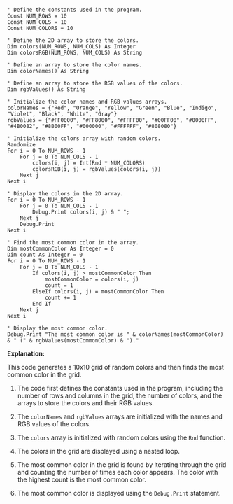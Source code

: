```visual basic

' Define the constants used in the program.
Const NUM_ROWS = 10
Const NUM_COLS = 10
Const NUM_COLORS = 10

' Define the 2D array to store the colors.
Dim colors(NUM_ROWS, NUM_COLS) As Integer
Dim colorsRGB(NUM_ROWS, NUM_COLS) As String

' Define an array to store the color names.
Dim colorNames() As String

' Define an array to store the RGB values of the colors.
Dim rgbValues() As String

' Initialize the color names and RGB values arrays.
colorNames = {"Red", "Orange", "Yellow", "Green", "Blue", "Indigo", "Violet", "Black", "White", "Gray"}
rgbValues = {"#FF0000", "#FF8000", "#FFFF00", "#00FF00", "#0000FF", "#4B0082", "#8B00FF", "#000000", "#FFFFFF", "#808080"}

' Initialize the colors array with random colors.
Randomize
For i = 0 To NUM_ROWS - 1
    For j = 0 To NUM_COLS - 1
        colors(i, j) = Int(Rnd * NUM_COLORS)
        colorsRGB(i, j) = rgbValues(colors(i, j))
    Next j
Next i

' Display the colors in the 2D array.
For i = 0 To NUM_ROWS - 1
    For j = 0 To NUM_COLS - 1
        Debug.Print colors(i, j) & " ";
    Next j
    Debug.Print
Next i

' Find the most common color in the array.
Dim mostCommonColor As Integer = 0
Dim count As Integer = 0
For i = 0 To NUM_ROWS - 1
    For j = 0 To NUM_COLS - 1
        If colors(i, j) > mostCommonColor Then
            mostCommonColor = colors(i, j)
            count = 1
        ElseIf colors(i, j) = mostCommonColor Then
            count += 1
        End If
    Next j
Next i

' Display the most common color.
Debug.Print "The most common color is " & colorNames(mostCommonColor) & " (" & rgbValues(mostCommonColor) & ")."

```
**Explanation:**

This code generates a 10x10 grid of random colors and then finds the most common color in the grid.

1. The code first defines the constants used in the program, including the number of rows and columns in the grid, the number of colors, and the arrays to store the colors and their RGB values.


2. The `colorNames` and `rgbValues` arrays are initialized with the names and RGB values of the colors.


3. The `colors` array is initialized with random colors using the `Rnd` function.


4. The colors in the grid are displayed using a nested loop.


5. The most common color in the grid is found by iterating through the grid and counting the number of times each color appears. The color with the highest count is the most common color.


6. The most common color is displayed using the `Debug.Print` statement.